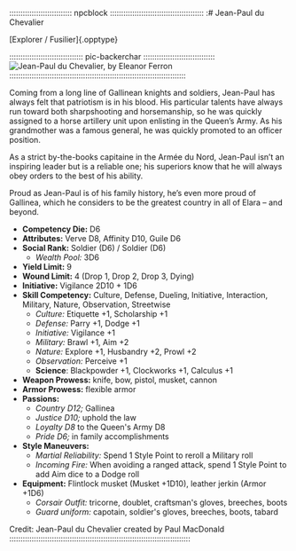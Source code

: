 :::::::::::::::::::::::::::: npcblock ::::::::::::::::::::::::::::::::::::::::::
:# Jean-Paul du Chevalier

[Explorer / Fusilier]{.opptype}

::::::::::::::::::::::::::::::::: pic-backerchar ::::::::::::::::::::::::::::::::
![Jean-Paul du Chevalier, by Eleanor Ferron](assets/Characters/Jean-Paul-du-Chevalier.jpg "Jean-Paul du Chevalier, by Eleanor Ferron")
:::::::::::::::::::::::::::::::::::::::::::::::::::::::::::::::::::::::::::::::

Coming from a long line of Gallinean knights and soldiers, Jean-Paul has always felt that patriotism is in his blood. 
His particular talents have always run toward both sharpshooting and horsemanship, so he was quickly 
assigned to a horse artillery unit upon enlisting in the Queen’s Army. As his grandmother was a famous 
general, he was quickly promoted to an officer position.

As a strict by-the-books capitaine in the Armée du Nord, Jean-Paul isn’t an inspiring leader but is a reliable 
one; his superiors know that he will always obey orders to the best of his ability.

Proud as Jean-Paul is of his family history, he’s even more proud of Gallinea, which he considers to be the 
greatest country in all of Elara – and beyond.

- **Competency Die:** D6
- **Attributes:** Verve D8, Affinity D10, Guile D6
- **Social Rank:** Soldier (D6) / Soldier (D6)
  - *Wealth Pool:* 3D6
- **Yield Limit:** 9
- **Wound Limit:** 4 (Drop 1, Drop 2, Drop 3, Dying)
- **Initiative:** Vigilance 2D10 + 1D6
- **Skill Competency:** Culture, Defense, Dueling, Initiative, Interaction, Military, Nature, Observation, Streetwise
    - *Culture:* Etiquette +1, Scholarship +1
    - *Defense:* Parry +1, Dodge +1
    - *Initiative:* Vigilance +1
    - *Military:* Brawl +1, Aim +2
    - *Nature:* Explore +1, Husbandry +2, Prowl +2
    - *Observation:* Perceive +1
    - **Science**: Blackpowder +1, Clockworks +1, Calculus +1
- **Weapon Prowess:** knife, bow, pistol, musket, cannon
- **Armor Prowess:** flexible armor
- **Passions:** 
    - *Country D12;* Gallinea
    - *Justice D10;* uphold the law
    - *Loyalty D8* to the Queen's Army D8
    - *Pride D6;* in family accomplishments
- **Style Maneuvers:** 
  - *Martial Reliability:* Spend 1 Style Point to reroll a Military roll
  - *Incoming Fire:* When avoiding a ranged attack, spend 1 Style Point to add Aim dice to a Dodge roll
- **Equipment:** Flintlock musket (Musket +1D10), leather jerkin (Armor +1D6)
    - *Corsair Outfit:* tricorne, doublet, craftsman's gloves, breeches, boots
    - *Guard uniform:* capotain, soldier's gloves, breeches, boots, tabard


Credit: Jean-Paul du Chevalier created by Paul MacDonald
:::::::::::::::::::::::::::::::::::::::::::::::::::::::::::::::::::::::::::::::::




